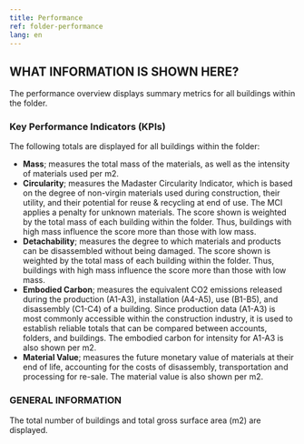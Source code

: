 ```yaml
---
title: Performance
ref: folder-performance
lang: en
---
```


## WHAT INFORMATION IS SHOWN HERE?
The performance overview displays summary metrics for all buildings within the folder.

### Key Performance Indicators (KPIs)
The following totals are displayed for all buildings within the folder:

- **Mass**; measures the total mass of the materials, as well as the intensity of materials used per m2.
- **Circularity**; measures the Madaster Circularity Indicator, which is based on the degree of non-virgin materials used during construction, their utility, and their potential for reuse & recycling at end of use. The MCI applies a penalty for unknown materials. The score shown is weighted by the total mass of each building within the folder. Thus, buildings with high mass influence the score more than those with low mass. 
- **Detachability**; measures the degree to which materials and products can be disassembled without being damaged. The score shown is weighted by the total mass of each building within the folder. Thus, buildings with high mass influence the score more than those with low mass. 
- **Embodied Carbon**; measures the equivalent CO2 emissions released during the production (A1-A3), installation (A4-A5), use (B1-B5), and disassembly (C1-C4) of a building. Since production data (A1-A3) is most commonly accessible within the construction industry, it is used to establish reliable totals that can be compared between accounts, folders, and buildings. The embodied carbon for intensity for A1-A3 is also shown per m2. 
- **Material Value**; measures the future monetary value of materials at their end of life, accounting for the costs of disassembly, transportation and processing for re-sale. The material value is also shown per m2. 

### GENERAL INFORMATION
The total number of buildings and total gross surface area (m2) are displayed.